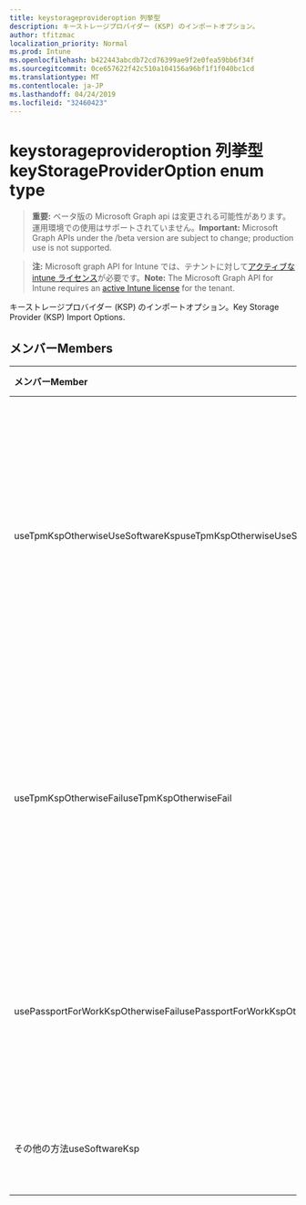 ```yaml
---
title: keystorageprovideroption 列挙型
description: キーストレージプロバイダー (KSP) のインポートオプション。
author: tfitzmac
localization_priority: Normal
ms.prod: Intune
ms.openlocfilehash: b422443abcdb72cd76399ae9f2e0fea59bb6f34f
ms.sourcegitcommit: 0ce657622f42c510a104156a96bf1f1f040bc1cd
ms.translationtype: MT
ms.contentlocale: ja-JP
ms.lasthandoff: 04/24/2019
ms.locfileid: "32460423"
---
```

# <a name="keystorageprovideroption-enum-type"></a><span data-ttu-id="04d9b-103">keystorageprovideroption 列挙型</span><span class="sxs-lookup"><span data-stu-id="04d9b-103">keyStorageProviderOption enum type</span></span>

> <span data-ttu-id="04d9b-104">**重要:** ベータ版の Microsoft Graph api は変更される可能性があります。運用環境での使用はサポートされていません。</span><span class="sxs-lookup"><span data-stu-id="04d9b-104">**Important:** Microsoft Graph APIs under the /beta version are subject to change; production use is not supported.</span></span>

> <span data-ttu-id="04d9b-105">**注:** Microsoft graph API for Intune では、テナントに対して[アクティブな intune ライセンス](https://go.microsoft.com/fwlink/?linkid=839381)が必要です。</span><span class="sxs-lookup"><span data-stu-id="04d9b-105">**Note:** The Microsoft Graph API for Intune requires an [active Intune license](https://go.microsoft.com/fwlink/?linkid=839381) for the tenant.</span></span>

<span data-ttu-id="04d9b-106">キーストレージプロバイダー (KSP) のインポートオプション。</span><span class="sxs-lookup"><span data-stu-id="04d9b-106">Key Storage Provider (KSP) Import Options.</span></span>

## <a name="members"></a><span data-ttu-id="04d9b-107">メンバー</span><span class="sxs-lookup"><span data-stu-id="04d9b-107">Members</span></span>
|<span data-ttu-id="04d9b-108">メンバー</span><span class="sxs-lookup"><span data-stu-id="04d9b-108">Member</span></span>|<span data-ttu-id="04d9b-109">値</span><span class="sxs-lookup"><span data-stu-id="04d9b-109">Value</span></span>|<span data-ttu-id="04d9b-110">説明</span><span class="sxs-lookup"><span data-stu-id="04d9b-110">Description</span></span>|
|:---|:---|:---|
|<span data-ttu-id="04d9b-111">useTpmKspOtherwiseUseSoftwareKsp</span><span class="sxs-lookup"><span data-stu-id="04d9b-111">useTpmKspOtherwiseUseSoftwareKsp</span></span>|<span data-ttu-id="04d9b-112">.0</span><span class="sxs-lookup"><span data-stu-id="04d9b-112">0</span></span>|<span data-ttu-id="04d9b-113">トラステッドプラットフォームモジュール (TPM) ksp がある場合は、それ以外の場合は、ソフトウェア ksp にインポートします。</span><span class="sxs-lookup"><span data-stu-id="04d9b-113">Import to Trusted Platform Module (TPM) KSP if present, otherwise import to Software KSP.</span></span>|
|<span data-ttu-id="04d9b-114">useTpmKspOtherwiseFail</span><span class="sxs-lookup"><span data-stu-id="04d9b-114">useTpmKspOtherwiseFail</span></span>|<span data-ttu-id="04d9b-115">1-d</span><span class="sxs-lookup"><span data-stu-id="04d9b-115">1</span></span>|<span data-ttu-id="04d9b-116">トラステッドプラットフォームモジュール (TPM) KSP (存在する場合) にインポートします (それ以外の場合は失敗します)。</span><span class="sxs-lookup"><span data-stu-id="04d9b-116">Import to Trusted Platform Module (TPM) KSP if present, otherwise fail.</span></span>|
|<span data-ttu-id="04d9b-117">usePassportForWorkKspOtherwiseFail</span><span class="sxs-lookup"><span data-stu-id="04d9b-117">usePassportForWorkKspOtherwiseFail</span></span>|<span data-ttu-id="04d9b-118">pbm-2</span><span class="sxs-lookup"><span data-stu-id="04d9b-118">2</span></span>|<span data-ttu-id="04d9b-119">利用可能な場合は Passport にインポートし、それ以外の場合は失敗します。</span><span class="sxs-lookup"><span data-stu-id="04d9b-119">Import to Passport for work KSP if available, otherwise fail.</span></span>|
|<span data-ttu-id="04d9b-120">その他の方法</span><span class="sxs-lookup"><span data-stu-id="04d9b-120">useSoftwareKsp</span></span>|<span data-ttu-id="04d9b-121">1/3</span><span class="sxs-lookup"><span data-stu-id="04d9b-121">3</span></span>|<span data-ttu-id="04d9b-122">ソフトウェア KSP にインポートします。</span><span class="sxs-lookup"><span data-stu-id="04d9b-122">Import to Software KSP.</span></span>|





